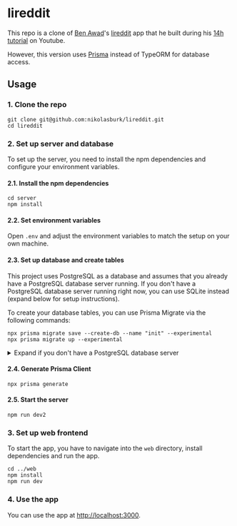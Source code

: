 # lireddit

This repo is a clone of [Ben Awad](https://github.com/benawad)'s [lireddit](https://github.com/benawad/lireddit) app that he built during his [14h tutorial](https://youtu.be/I6ypD7qv3Z8) on Youtube.

However, this version uses [Prisma](https://github.com/prisma/prisma) instead of TypeORM for database access.

## Usage

### 1. Clone the repo

```
git clone git@github.com:nikolasburk/lireddit.git
cd lireddit
```

### 2. Set up server and database

To set up the server, you need to install the npm dependencies and configure your environment variables.

#### 2.1. Install the npm dependencies

```
cd server
npm install
```

#### 2.2. Set environment variables

Open `.env` and adjust the environment variables to match the setup on your own machine.

#### 2.3. Set up database and create tables

This project uses PostgreSQL as a database and assumes that you already have a PostgreSQL database server running. If you don't have a PostgreSQL database server running right now, you can use SQLite instead (expand below for setup instructions).

To create your database tables, you can use Prisma Migrate via the following commands:

```
npx prisma migrate save --create-db --name "init" --experimental 
npx prisma migrate up --experimental
```

<details><summary>Expand if you don't have a PostgreSQL database server</summary>

You can use SQLite instead of PostgreSQL for a faster setup. To do so, open the `server/prisma/schema.prisma` file and adjust the `datasource` configuration to look as follows:

```prisma
datasource db {
  provider = "sqlite"
  url      = "file:./dev.db"
}
```

Now you can run the same commands and a new SQLite database file will be created for you:

```
npx prisma migrate save --create-db --name "init" --experimental 
npx prisma migrate up --experimental
```

</details>

#### 2.4. Generate Prisma Client

```
npx prisma generate
```

#### 2.5. Start the server

```
npm run dev2
```

### 3. Set up web frontend

To start the app, you have to navigate into the `web` directory, install dependencies and run the app.

```
cd ../web
npm install
npm run dev
```

### 4. Use the app

You can use the app at [http://localhost:3000](http://localhost:3000).
